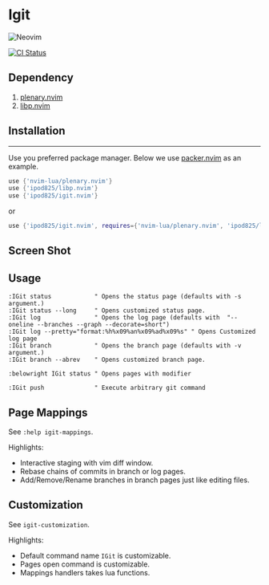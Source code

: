 Igit
=============
![Neovim](https://img.shields.io/badge/NeoVim-%2357A143.svg?&style=for-the-badge&logo=neovim&logoColor=white)

[![CI Status](https://github.com/ipod825/igit.nvim/workflows/CI/badge.svg?branch=main)](https://github.com/ipod825/igit.nvim/actions)

## Dependency
1. [plenary.nvim](https://github.com/nvim-lua/plenary.nvim)
2. [libp.nvim](https://github.com/ipod825/libp.nvim)

## Installation
------------

Use you preferred package manager. Below we use [packer.nvim](https://github.com/wbthomason/packer.nvim) as an example.

```lua
use {'nvim-lua/plenary.nvim'}
use {'ipod825/libp.nvim'}
use {'ipod825/igit.nvim'}
```
or

```lua
use {'ipod825/igit.nvim', requires={'nvim-lua/plenary.nvim', 'ipod825/libp.nvim'}}
```

## Screen Shot

## Usage
```vim
:IGit status            " Opens the status page (defaults with -s argument.)
:IGit status --long     " Opens customized status page. 
:IGit log               " Opens the log page (defaults with  "--oneline --branches --graph --decorate=short")
:IGit log --pretty="format:%h%x09%an%x09%ad%x09%s" " Opens Customized log page
:IGit branch            " Opens the branch page (defaults with -v argument.)
:IGit branch --abrev    " Opens customized branch page.

:belowright IGit status " Opens pages with modifier

:IGit push              " Execute arbitrary git command
```

## Page Mappings
See `:help igit-mappings`. 

Highlights:
- Interactive staging with vim diff window.
- Rebase chains of commits in branch or log pages.
- Add/Remove/Rename branches in branch pages just like editing files.

## Customization
See `igit-customization`.

Highlights:
- Default command name `IGit` is customizable.
- Pages open command is customizable.
- Mappings handlers takes lua functions.
